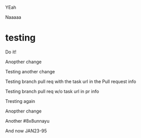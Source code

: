 YEah

Naaaaa

# testing
Do it!

Anopther change

Testing another change


Testing branch pull req with the task url in the Pull request info

Testing branch pull req w/o task url in pr info

Tresting again

Anopther change

Another #8x8unnayu


And now JAN23-95
